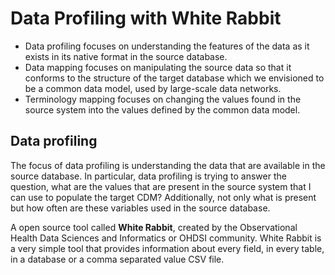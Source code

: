 # Data Profiling with White Rabbit

- Data profiling focuses on understanding the features of the data as it exists in its native format in the source database.
- Data mapping focuses on manipulating the source data so that it conforms to the structure of the target database which we envisioned to be a common data model, used by large-scale data networks.
- Terminology mapping focuses on changing the values found in the source system into the values defined by the common data model.


## Data profiling
The focus of data profiling is understanding the data that are available in the source database. In particular, data profiling is trying to answer the question, what are the values that are present in the source system that I can use to populate the target CDM? Additionally, not only what is present but how often are these variables used in the source database.

A open source tool called **White Rabbit**, created by the Observational Health Data Sciences and Informatics or OHDSI community. White Rabbit is a very simple tool that provides information about every field, in every table, in a database or a comma separated value CSV file.
